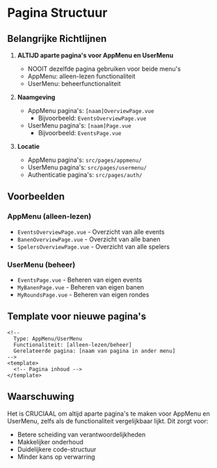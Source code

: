 # Pagina Structuur

## Belangrijke Richtlijnen

1. **ALTIJD aparte pagina's voor AppMenu en UserMenu**

   - NOOIT dezelfde pagina gebruiken voor beide menu's
   - AppMenu: alleen-lezen functionaliteit
   - UserMenu: beheerfunctionaliteit

2. **Naamgeving**

   - AppMenu pagina's: `[naam]OverviewPage.vue`
     - Bijvoorbeeld: `EventsOverviewPage.vue`
   - UserMenu pagina's: `[naam]Page.vue`
     - Bijvoorbeeld: `EventsPage.vue`

3. **Locatie**
   - AppMenu pagina's: `src/pages/appmenu/`
   - UserMenu pagina's: `src/pages/usermenu/`
   - Authenticatie pagina's: `src/pages/auth/`

## Voorbeelden

### AppMenu (alleen-lezen)

- `EventsOverviewPage.vue` - Overzicht van alle events
- `BanenOverviewPage.vue` - Overzicht van alle banen
- `SpelersOverviewPage.vue` - Overzicht van alle spelers

### UserMenu (beheer)

- `EventsPage.vue` - Beheren van eigen events
- `MyBanenPage.vue` - Beheren van eigen banen
- `MyRoundsPage.vue` - Beheren van eigen rondes

## Template voor nieuwe pagina's

```vue
<!-- 
  Type: AppMenu/UserMenu
  Functionaliteit: [alleen-lezen/beheer]
  Gerelateerde pagina: [naam van pagina in ander menu]
-->
<template>
  <!-- Pagina inhoud -->
</template>
```

## Waarschuwing

Het is CRUCIAAL om altijd aparte pagina's te maken voor AppMenu en UserMenu, zelfs als de functionaliteit vergelijkbaar lijkt. Dit zorgt voor:

- Betere scheiding van verantwoordelijkheden
- Makkelijker onderhoud
- Duidelijkere code-structuur
- Minder kans op verwarring
